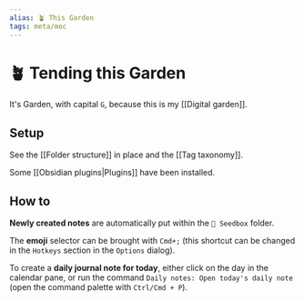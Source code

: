 ```yaml
---
alias: 🪴 This Garden
tags: meta/moc
---
```


# 🪴 Tending this Garden

It's Garden, with capital `G`, because this is my [[Digital garden]].

## Setup

See the [[Folder structure]] in place and the [[Tag taxonomy]].

Some [[Obsidian plugins|Plugins]] have been installed.

## How to

**Newly created notes** are automatically put within the `🌱 Seedbox` folder.

The **emoji** selector can be brought with `Cmd+;` (this shortcut can be changed in the `Hotkeys` section in the `Options` dialog).

To create a **daily journal note for today**, either click on the day in the calendar pane, or run the command `Daily notes: Open today's daily note` (open the command palette with `Ctrl/Cmd + P`).
